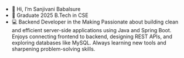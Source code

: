- 👋 Hi, I’m Sanjivani Babalsure
- 🌱 Graduate 2025 B.Tech in CSE
- 💻 Backend Developer in the Making
Passionate about building clean and efficient server-side applications using Java and Spring Boot.
Enjoys connecting frontend to backend, designing REST APIs, and exploring databases like MySQL.
Always learning new tools and sharpening problem-solving skills.
<!---
sanjivanibabalsure/sanjivanibabalsure is a ✨ special ✨ repository because its `README.md` (this file) appears on your GitHub profile.
You can click the Preview link to take a look at your changes.
--->
